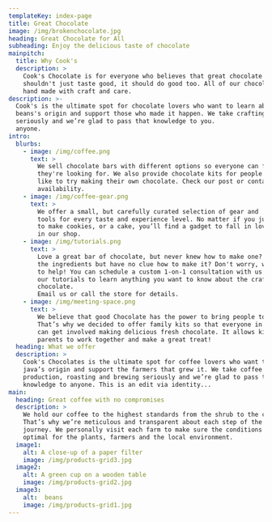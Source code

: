 ```yaml
---
templateKey: index-page
title: Great Chocolate
image: /img/brokenchocolate.jpg
heading: Great Chocolate for All
subheading: Enjoy the delicious taste of chocolate
mainpitch:
  title: Why Cook's
  description: >
    Cook's Chocolate is for everyone who believes that great chocolate
    shouldn't just taste good, it should do good too. All of our chocolate is
    hand made with craft and care.
description: >-
  Cook's is the ultimate spot for chocolate lovers who want to learn about their
  beans's origin and support those who made it happen. We take crafting chocolate
  seriously and we’re glad to pass that knowledge to you.
  anyone.
intro:
  blurbs:
    - image: /img/coffee.png
      text: >
        We sell chocolate bars with different options so everyone can find What
        they're looking for. We also provide chocolate kits for people who would
        like to try making their own chocolate. Check our post or contact us directly for current
        availability.
    - image: /img/coffee-gear.png
      text: >
        We offer a small, but carefully curated selection of gear and
        tools for every taste and experience level. No matter if you just want
        to make cookies, or a cake, you’ll find a gadget to fall in love with
        in our shop.
    - image: /img/tutorials.png
      text: >
        Love a great bar of chocolate, but never knew how to make one? Have all
        the ingredients but have no clue how to make it? Don't worry, we’re here
        to help! You can schedule a custom 1-on-1 consultation with us or follow
        our tutorials to learn anything you want to know about the craft of
        chocolate.
        Email us or call the store for details.
    - image: /img/meeting-space.png
      text: >
        We believe that good Chocolate has the power to bring people together.
        That’s why we decided to offer family kits so that everyone in the family
        can get involved making delicious fresh chocolate. It allows kids and
        parents to work together and make a great treat!
  heading: What we offer
  description: >
    Cook's Chocolates is the ultimate spot for coffee lovers who want to learn about their
    java’s origin and support the farmers that grew it. We take coffee
    production, roasting and brewing seriously and we’re glad to pass that
    knowledge to anyone. This is an edit via identity...
main:
  heading: Great coffee with no compromises
  description: >
    We hold our coffee to the highest standards from the shrub to the cup.
    That’s why we’re meticulous and transparent about each step of the coffee’s
    journey. We personally visit each farm to make sure the conditions are
    optimal for the plants, farmers and the local environment.
  image1:
    alt: A close-up of a paper filter
    image: /img/products-grid3.jpg
  image2:
    alt: A green cup on a wooden table
    image: /img/products-grid2.jpg
  image3:
    alt:  beans
    image: /img/products-grid1.jpg
---
```

